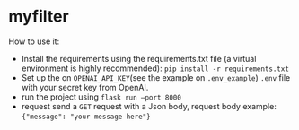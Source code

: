 # myfilter
How to use it:
- Install the requirements using the requirements.txt file (a virtual environment is highly recommended): ``pip install -r requirements.txt``
- Set up the on ``OPENAI_API_KEY``(see the example on ``.env_example``) ``.env`` file with your secret key from OpenAI.
- run the project using ``flask run —port 8000``
- request send a ``GET`` request with a Json body, request body example:
    ``{"message": "your message here"}``
